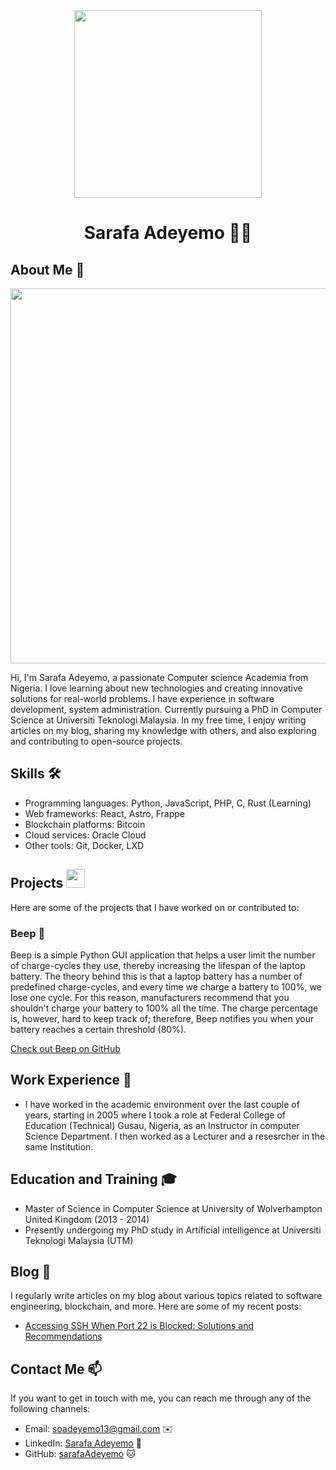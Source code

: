 
<div align="center"><img src="https://github.com/sarafaAdeyemo/C:\Users\User\Desktop\My PhD/profile pic.jpg" width="300" /></div>
<h1 align="center">Sarafa Adeyemo 👨‍💻</h1>

## About Me 🚀
<div align="center"><img src="https://github.com/sarafaAdeyemo/BDM/assets/51344005/ffaa458f-d247-48f9-86f6-c4f88ebefaa5" width="600" /></div>

Hi, I'm Sarafa Adeyemo, a passionate Computer science Academia from Nigeria. I love learning about new technologies and creating innovative solutions for real-world problems. I have experience in software development, system administration. Currently pursuing a PhD in Computer Science at Universiti Teknologi Malaysia. In my free time, I enjoy writing articles on my blog, sharing my knowledge with others, and also exploring and contributing to open-source projects.

## Skills 🛠️

- Programming languages: Python, JavaScript, PHP, C, Rust (Learning)
- Web frameworks: React, Astro, Frappe
- Blockchain platforms: Bitcoin
- Cloud services: Oracle Cloud
- Other tools: Git, Docker, LXD

## Projects <img src="https://github.com/sarafaAdeyemo/BDM/assets/51344005/9bfd8fba-9b7b-4f06-8b4e-0a44313e5baa" width="30" />

Here are some of the projects that I have worked on or contributed to:

### Beep 🔋

Beep is a simple Python GUI application that helps a user limit the number of charge-cycles they use, thereby increasing the lifespan of the laptop battery. The theory behind this is that a laptop battery has a number of predefined charge-cycles, and every time we charge a battery to 100%, we lose one cycle. For this reason, manufacturers recommend that you shouldn't charge your battery to 100% all the time. The charge percentage is, however, hard to keep track of; therefore, Beep notifies you when your battery reaches a certain threshold (80%).

[Check out Beep on GitHub](https://github.com/OSCA-Kampala-Chapter/Beep)

## Work Experience 💼

- I have worked in the academic environment over the last couple of years, starting in 2005 where I took a role at Federal College of Education (Technical) Gusau, Nigeria, as an Instructor in computer Science Department. I then worked as a Lecturer and a resesrcher in the same Institution.

## Education and Training 🎓

- Master of Science in Computer Science at University of Wolverhampton United Kingdom (2013 - 2014)
- Presently undergoing my PhD study in Artificial intelligence at Universiti Teknologi Malaysia (UTM)
## Blog 📝

I regularly write articles on my blog about various topics related to software engineering, blockchain, and more. Here are some of my recent posts:

- [Accessing SSH When Port 22 is Blocked: Solutions and Recommendations](https://blog.bakungabronson.com/ssh-unblock)

## Contact Me 📫

If you want to get in touch with me, you can reach me through any of the following channels:

- Email: soadeyemo13@gmail.com ✉️
- LinkedIn: [Sarafa Adeyemo](https://www.linkedin.com/in/SarafaAdeyemo/) 💼
- GitHub: [sarafaAdeyemo](https://github.com/sarafaAdeyemo) 🐱

